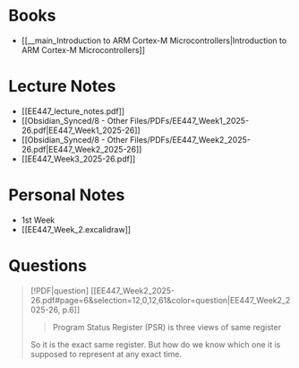 # Books
- [[__main_Introduction to ARM Cortex-M Microcontrollers|Introduction to ARM Cortex-M Microcontrollers]]
# Lecture Notes
- [[EE447_lecture_notes.pdf]]
- [[Obsidian_Synced/8 - Other Files/PDFs/EE447_Week1_2025-26.pdf|EE447_Week1_2025-26]]
- [[Obsidian_Synced/8 - Other Files/PDFs/EE447_Week2_2025-26.pdf|EE447_Week2_2025-26]]
- [[EE447_Week3_2025-26.pdf]]

# Personal Notes
- 1st Week
- [[EE447_Week_2.excalidraw]]

# Questions
> [!PDF|question] [[EE447_Week2_2025-26.pdf#page=6&selection=12,0,12,61&color=question|EE447_Week2_2025-26, p.6]]
> > Program Status Register (PSR) is three views of same register
> 
> So it is the exact same register. But how do we know which one it is supposed to represent at any exact time.

